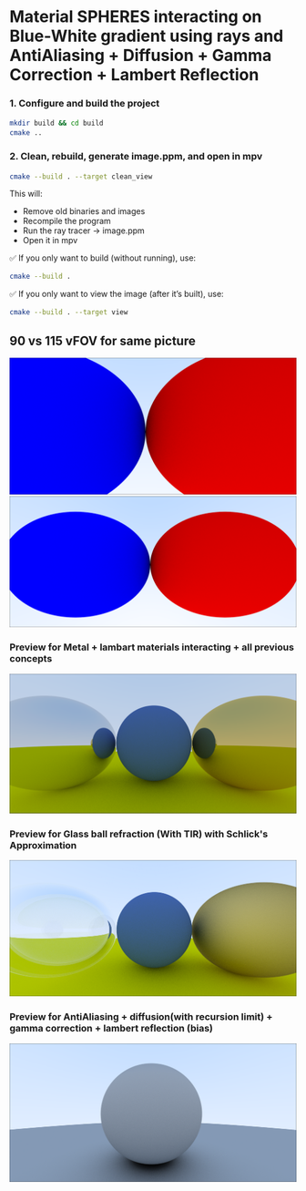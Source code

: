 # Material SPHERES interacting on Blue-White gradient using rays and AntiAliasing + Diffusion + Gamma Correction + Lambert Reflection

### 1. Configure and build the project
```bash
mkdir build && cd build
cmake ..
```

### 2. Clean, rebuild, generate image.ppm, and open in mpv
```bash
cmake --build . --target clean_view
```
This will:
- Remove old binaries and images  
- Recompile the program  
- Run the ray tracer → image.ppm  
- Open it in mpv  

✅ If you only want to build (without running), use:
```bash
cmake --build .
```
✅ If you only want to view the image (after it’s built), use:
```bash
cmake --build . --target view
```

## 90 vs 115 vFOV for same picture
![90VFOV](assets/90VFOV.png)
![115VFOV](assets/115VFOV.png)
### Preview for Metal + lambart materials interacting + all previous concepts
![Metal + lamber](assets/image-5.png)

### Preview for Glass ball refraction (With TIR) with Schlick's Approximation
![Glass material refraction](assets/SchlicksTIR.png)

### Preview for AntiAliasing + diffusion(with recursion limit) + gamma correction + lambert reflection (bias)
![Current working model](assets/image-4.png)





